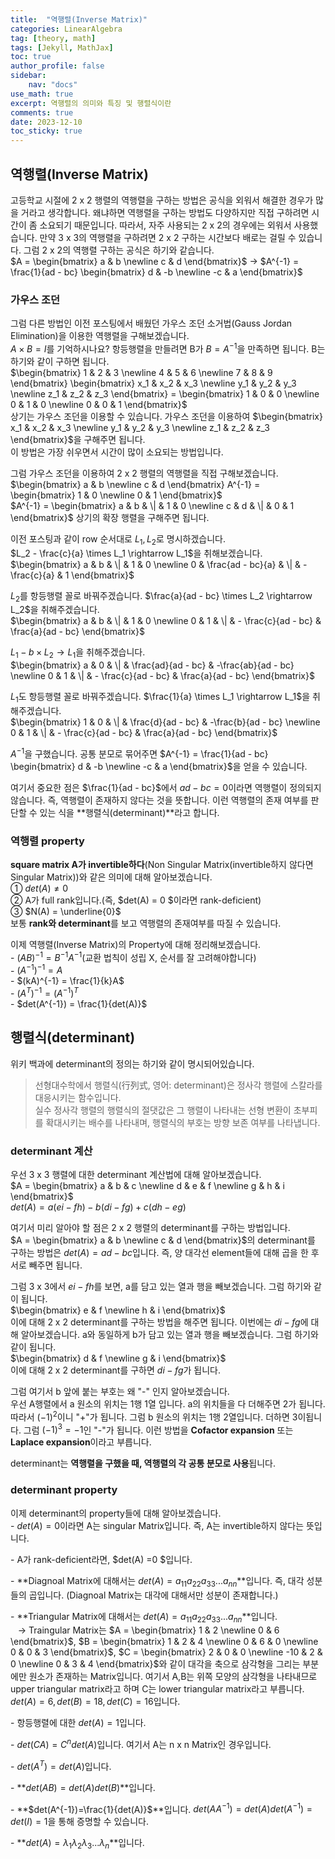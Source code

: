 ```yaml
---
title:  "역행렬(Inverse Matrix)"
categories: LinearAlgebra
tag: [theory, math]
tags: [Jekyll, MathJax]
toc: true
author_profile: false
sidebar:
    nav: "docs"
use_math: true
excerpt: 역행렬의 의미와 특징 및 행렬식이란
comments: true
date: 2023-12-10
toc_sticky: true
---
```


## 역행렬(Inverse Matrix)
고등학교 시절에 2 x 2 행렬의 역행렬을 구하는 방법은 공식을 외워서 해결한 경우가 많을 거라고 생각합니다. 왜냐하면 역행렬을 구하는 방법도 다양하지만 직접 구하려면 시간이 좀 소요되기 때문입니다. 따라서, 자주 사용되는 2 x 2의 경우에는 외워서 사용했습니다. 만약 3 x 3의 역행렬을 구하려면 2 x 2 구하는 시간보다 배로는 걸릴 수 있습니다. 그럼 2 x 2의 역행렬 구하는 공식은 하기와 같습니다.   
$A = \begin{bmatrix} a & b \newline c & d  \end{bmatrix}$ &rarr; $A^{-1} = \frac{1}{ad - bc} \begin{bmatrix} d & -b \newline -c & a  \end{bmatrix}$   

### 가우스 조던

그럼 다른 방법인 이전 포스팅에서 배웠던 가우스 조던 소거법(Gauss Jordan Elimination)을 이용한 역행렬을 구해보겠습니다.   
$A \times B = I$를 기억하시나요? 항등행렬을 만들려면 B가 $B = A^{-1}$을 만족하면 됩니다. B는 하기와 같이 구하면 됩니다.   
$\begin{bmatrix} 1 & 2 & 3 \newline 4 & 5 & 6 \newline 7 & 8 & 9 \end{bmatrix} \begin{bmatrix} x_1 & x_2 & x_3 \newline y_1 & y_2 & y_3 \newline z_1 & z_2 & z_3 \end{bmatrix} = \begin{bmatrix} 1 & 0 & 0 \newline 0 & 1 & 0 \newline 0 & 0 & 1  \end{bmatrix}$   
상기는 가우스 조던을 이용할 수 있습니다. 가우스 조던을 이용하여 $\begin{bmatrix} x_1 & x_2 & x_3 \newline y_1 & y_2 & y_3 \newline z_1 & z_2 & z_3 \end{bmatrix}$을 구해주면 됩니다.    
이 방법은 가장 쉬우면서 시간이 많이 소요되는 방법입니다.   

그럼 가우스 조던을 이용하여 2 x 2 행렬의 역행렬을 직접 구해보겠습니다.   
$\begin{bmatrix} a & b \newline c & d  \end{bmatrix} A^{-1} =  \begin{bmatrix} 1 & 0 \newline 0 & 1  \end{bmatrix}$   
$A^{-1} = \begin{bmatrix} a & b & \| & 1 & 0 \newline c & d & \| & 0 & 1 \end{bmatrix}$ 
상기의 확장 행렬을 구해주면 됩니다. 

이전 포스팅과 같이 row 순서대로 $L_1, L_2$로 명시하겠습니다.   
$L_2 - \frac{c}{a} \times L_1 \rightarrow L_1$을 취해보겠습니다.    
$\begin{bmatrix} a & b & \| & 1 & 0 \newline 0 & \frac{ad - bc}{a} & \| & - \frac{c}{a} & 1 \end{bmatrix}$ 

$L_2$를 항등행렬 꼴로 바꿔주겠습니다. $\frac{a}{ad - bc} \times L_2 \rightarrow L_2$을 취해주겠습니다.   
$\begin{bmatrix} a & b & \| & 1 & 0 \newline 0 & 1 & \| & - \frac{c}{ad - bc} & \frac{a}{ad - bc} \end{bmatrix}$ 

$L_1 - b \times L_2 \rightarrow L_1$을 취해주겠습니다.   
$\begin{bmatrix} a & 0 & \| & \frac{ad}{ad - bc} & -\frac{ab}{ad - bc} \newline  0 &  1 & \| & - \frac{c}{ad - bc} & \frac{a}{ad - bc} \end{bmatrix}$ 

$L_1$도 항등행렬 꼴로 바꿔주겠습니다. $\frac{1}{a} \times L_1 \rightarrow L_1$을 취해주겠습니다.    
$\begin{bmatrix} 1 & 0 & \| & \frac{d}{ad - bc} & -\frac{b}{ad - bc} \newline  0 &  1 & \| & - \frac{c}{ad - bc} & \frac{a}{ad - bc} \end{bmatrix}$ 

$A^{-1}$을 구했습니다. 공통 분모로 묶어주면 $A^{-1} = \frac{1}{ad - bc} \begin{bmatrix} d & -b \newline -c & a  \end{bmatrix}$을 얻을 수 있습니다. 

여기서 중요한 점은 $\frac{1}{ad - bc}$에서 $ad - bc = 0$이라면 역행렬이 정의되지 않습니다. 즉, 역행렬이 존재하지 않다는 것을 뜻합니다. 이런 역행렬의 존재 여부를 판단할 수 있는 식을 **행렬식(determinant)**라고 합니다. 

### 역행렬 property

**square matrix A가 invertible하다**(Non Singular Matrix(invertible하지 않다면 Singular Matrix))와 같은 의미에 대해 알아보겠습니다.   
① $det(A) \neq 0$   
② A가 full rank입니다.(즉, $det(A) = 0 $이라면 rank-deficient)  
③ $N(A) = \underline{0}$  
보통 **rank와 determinant**를 보고 역행렬의 존재여부를 따질 수 있습니다.   

이제 역행렬(Inverse Matrix)의 Property에 대해 정리해보겠습니다.   
\- $(AB)^{-1} = B^{-1}A^{-1}$(교환 법칙이 성립 X, 순서를 잘 고려해야합니다)   
\- $(A^{-1})^{-1} = A$   
\- $(kA)^{-1} = \frac{1}{k}A$   
\- $(A^T)^{-1} = (A^{-1})^T$   
\- $det(A^{-1}) = \frac{1}{det(A)}$   

## 행렬식(determinant)
위키 백과에 determinant의 정의는 하기와 같이 명시되어있습니다.   
> 선형대수학에서 행렬식(行列式, 영어: determinant)은 정사각 행렬에 스칼라를 대응시키는 함수입니다.   
실수 정사각 행렬의 행렬식의 절댓값은 그 행렬이 나타내는 선형 변환이 초부피를 확대시키는 배수를 나타내며, 행렬식의 부호는 방향 보존 여부를 나타냅니다.   

### determinant 계산
우선 3 x 3 행렬에 대한 determinant 계산법에 대해 알아보겠습니다.   
$A = \begin{bmatrix} a & b & c \newline d & e & f \newline g & h & i  \end{bmatrix}$   
$det(A) = a(ei - fh) - b(di - fg) + c(dh - eg)$   

여기서 미리 알아야 할 점은 2 x 2 행렬의 determinant를 구하는 방법입니다.   
$A = \begin{bmatrix} a & b \newline c & d  \end{bmatrix}$의 determinant를 구하는 방법은 $det(A) = ad - bc$입니다. 즉, 양 대각선 element들에 대해 곱을 한 후 서로 빼주면 됩니다.   

그럼 3 x 3에서 $ei - fh$를 보면, a를 담고 있는 열과 행을 빼보겠습니다. 그럼 하기와 같이 됩니다.   
$\begin{bmatrix} e & f \newline h & i  \end{bmatrix}$   
이에 대해 2 x 2 determinant를 구하는 방법을 해주면 됩니다. 
이번에는 $di - fg$에 대해 알아보겠습니다. a와 동일하게 b가 담고 있는 열과 행을 빼보겠습니다. 그럼 하기와 같이 됩니다.   
$\begin{bmatrix} d & f \newline g & i  \end{bmatrix}$   
이에 대해 2 x 2 determinant를 구하면 $di - fg$가 됩니다. 

그럼 여기서 b 앞에 붙는 부호는 왜 "\-" 인지 알아보겠습니다.   
우선 A행렬에서 a 원소의 위치는 1행 1열 입니다. a의 위치들을 다 더해주면 2가 됩니다. 따라서 $(-1)^2$이니 "+"가 됩니다. 그럼 b 원소의 위치는 1행 2열입니다. 더하면 3이됩니다. 그럼 $(-1)^{3} = -1$인 "-"가 됩니다. 이런 방법을 **Cofactor expansion** 또는 **Laplace expansion**이라고 부릅니다.   

determinant는 **역행렬을 구했을 때, 역행렬의 각 공통 분모로 사용**됩니다. 

### determinant property
이제 determinant의 property들에 대해 알아보겠습니다.   
\- $det(A) = 0$이라면 A는 singular Matrix입니다. 즉, A는 invertible하지 않다는 뜻입니다.    

\- A가 rank-deficient라면, $det(A) =0 $입니다.   

\- **Diagnoal Matrix에 대해서는 $det(A)=a_{11}a_{22}a_{33}...a_{nn}$**입니다. 즉, 대각 성분들의 곱입니다. (Diagnoal Matrix는 대각에 대해서만 성분이 존재합니다.)   

\- **Triangular Matrix에 대해서는 $det(A)=a_{11}a_{22}a_{33}...a_{nn}$**입니다.   
&nbsp;&nbsp; &rarr; Traingular Matrix는 $A = \begin{bmatrix} 1 & 2 \newline 0 & 6  \end{bmatrix}$, $B = \begin{bmatrix} 1 & 2 & 4 \newline 0 & 6 & 0 \newline 0 & 0 & 3 \end{bmatrix}$, $C = \begin{bmatrix} 2 & 0 & 0 \newline -10 & 2 & 0 \newline 0 & 3 & 4  \end{bmatrix}$와 같이 대각을 축으로 삼각형을 그리는 부분에만 원소가 존재하는 Matrix입니다. 여기서 A,B는 위쪽 모양의 삼각형을 나타내므로 upper triangular matrix라고 하며 C는 lower triangular matrix라고 부릅니다. $det(A) = 6, det(B) = 18, det(C) = 16$입니다.   

\- 항등행렬에 대한 $det(A) = 1$입니다.   

\- $det(CA) = C^n det(A)$입니다. 여기서 A는 n x n Matrix인 경우입니다.   

\- $det(A^T) = det(A)$입니다.   

\- **$det(AB) = det(A)det(B)$**입니다.   

\- **$det(A^{-1})=\frac{1}{det(A)}$**입니다. $det(A A^{-1}) = det(A)det(A^{-1}) = det(I) = 1$을 통해 증명할 수 있습니다.   

\- **$det(A) = \lambda_1 \lambda_2 \lambda_3 ... \lambda_n$**입니다.

